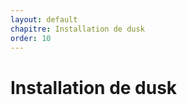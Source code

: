 ```yaml
---
layout: default
chapitre: Installation de dusk
order: 10
---
```


# Installation de dusk

<!-- new slide -->
